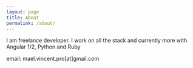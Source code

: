 ```yaml
---
layout: page
title: About
permalink: /about/
---
```


I am freelance developer. I work on all the stack and currently more with Angular 1/2, Python and Ruby

email: mael.vincent.pro[at]gmail.com

